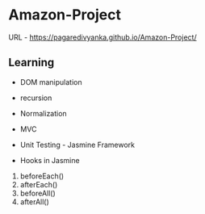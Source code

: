 # Amazon-Project

URL - https://pagaredivyanka.github.io/Amazon-Project/

## Learning
- DOM manipulation
- recursion
- Normalization
- MVC

- Unit Testing - Jasmine Framework
- Hooks in Jasmine
1. beforeEach()
2. afterEach()
3. beforeAll()
4. afterAll()

